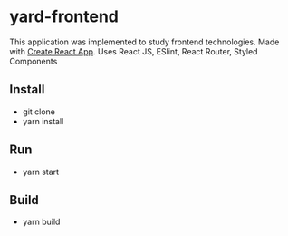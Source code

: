 # yard-frontend
This application was implemented to study frontend technologies. Made with [Create React App](https://github.com/facebookincubator/create-react-app). Uses React JS, ESlint, React Router, Styled Components
## Install
* git clone
* yarn install
## Run
* yarn start
## Build
* yarn build
